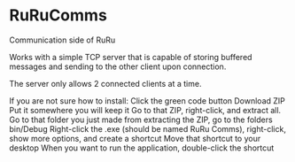 # RuRuComms
Communication side of RuRu

Works with a simple TCP server that is capable of storing buffered messages and sending to the other client upon connection.

The server only allows 2 connected clients at a time.

If you are not sure how to install:
  Click the green code button
  Download ZIP
  Put it somewhere you will keep it
  Go to that ZIP, right-click, and extract all.
  Go to that folder you just made from extracting the ZIP, go to the folders bin/Debug
  Right-click the .exe (should be named RuRu Comms), right-click, show more options, and create a shortcut
  Move that shortcut to your desktop
  When you want to run the application, double-click the shortcut
